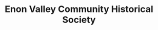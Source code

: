 ---
layout: repo
title: "Enon Valley Community Historical Society"
id: 13936
permalink: repos/13936/
---